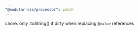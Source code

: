 ```yaml
---
"@modular-css/processor": patch
---
```


chore: only .toString() if dirty when replacing `@value` references
